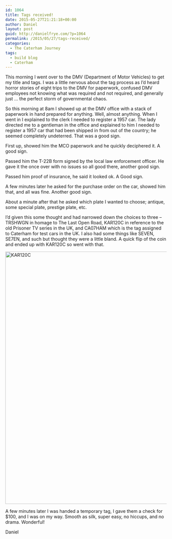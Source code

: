 ```yaml
---
id: 1064
title: Tags received!
date: 2015-05-27T21:21:18+00:00
author: Daniel
layout: post
guid: http://danielfrye.com/?p=1064
permalink: /2015/05/27/tags-received/
categories:
  - The Caterham Journey
tags:
  - build blog
  - Caterham
---
```

This morning I went over to the DMV (Department of Motor Vehicles) to get my title and tags. I was a little nervous about the tag process as I&#8217;d heard horror stories of eight trips to the DMV for paperwork, confused DMV employees not knowing what was required and not required, and generally just &#8230; the perfect storm of governmental chaos.

So this morning at 8am I showed up at the DMV office with a stack of paperwork in hand prepared for anything. Well, almost anything. When I went in I explained to the clerk I needed to register a 1957 car. The lady directed me to a gentleman in the office and explained to him I needed to register a 1957 car that had been shipped in from out of the country; he seemed completely undeterred. That was a good sign.

First up, showed him the MCO paperwork and he quickly deciphered it. A good sign.

Passed him the T-22B form signed by the local law enforcement officer. He gave it the once over with no issues so all good there, another good sign.

Passed him proof of insurance, he said it looked ok. A Good sign.

A few minutes later he asked for the purchase order on the car, showed him that, and all was fine. Another good sign.

About a minute after that he asked which plate I wanted to choose; antique, some special plate, prestige plate, etc.

I&#8217;d given this some thought and had narrowed down the choices to three &#8211; TRSHWGN in homage to The Last Open Road, KAR120C in reference to the old Prisoner TV series in the UK, and CA07HAM which is the tag assigned to Caterham for test cars in the UK. I also had some things like SEVEN, SE7EN, and such but thought they were a little bland. A quick flip of the coin and ended up with KAR120C so went with that.

[<img loading="lazy" class="aligncenter size-full wp-image-1065" src="http://danielfrye.com/wp-content/uploads/2015/05/s2prisnr.jpg" alt="KAR120C" width="1049" height="788" srcset="http://danielfrye.com/wp-content/uploads/2015/05/s2prisnr.jpg 1049w, http://danielfrye.com/wp-content/uploads/2015/05/s2prisnr-300x225.jpg 300w, http://danielfrye.com/wp-content/uploads/2015/05/s2prisnr-768x577.jpg 768w, http://danielfrye.com/wp-content/uploads/2015/05/s2prisnr-1024x769.jpg 1024w" sizes="(max-width: 1049px) 100vw, 1049px" />](http://danielfrye.com/wp-content/uploads/2015/05/s2prisnr.jpg)

A few minutes later I was handed a temporary tag, I gave them a check for $100, and I was on my way. Smooth as silk, super easy, no hiccups, and no drama. Wonderful!

Daniel
